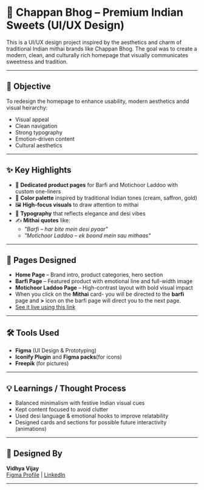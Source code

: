 # 🍬 Chappan Bhog – Premium Indian Sweets (UI/UX Design)

This is a UI/UX design project inspired by the aesthetics and charm of traditional Indian mithai brands like Chappan Bhog. The goal was to create a modern, clean, and culturally rich homepage that visually communicates sweetness and tradition.

---

## 🎯 Objective

To redesign the homepage to enhance usability, modern aesthetics andd visual heirarchy:
- Visual appeal
- Clean navigation
- Strong typography
- Emotion-driven content
- Cultural aesthetics

---

## ✨ Key Highlights

- 🧁 **Dedicated product pages** for Barfi and Motichoor Laddoo with custom one-liners  
- 🎨 **Color palette** inspired by traditional Indian tones (cream, saffron, gold)  
- 🖼️ **High-focus visuals** to draw attention to mithai  
- 📜 **Typography** that reflects elegance and desi vibes  
- ✍️ **Mithai quotes** like:
  - *"Barfi – har bite mein desi pyaar"*  
  - *"Motichoor Laddoo – ek boond mein sau mithaas"*

---

## 🧱 Pages Designed

- **Home Page** – Brand intro, product categories, hero section  
- **Barfi Page** – Featured product with emotional line and full-width image  
- **Motichoor Laddoo Page** – High-contrast layout with bold visual impact
- When you click on the **Mithai** card- you will be directed to the **barfi** page and **>** icon on the barfi page will direct you to the next page.
- [See it live using this link](https://www.figma.com/proto/lUCy2lBJXAgrpPk8yCqpHZ/Desktop-Homepage--Copy-?node-id=1-2&t=CVc18tGmdWuqRrKE-1&scaling=min-zoom&content-scaling=fixed&page-id=0%3A1&starting-point-node-id=1%3A2)

---

## 🛠️ Tools Used

- **Figma** (UI Design & Prototyping)
- **Iconify Plugin** and **Figma packs**(for icons)
- **Freepik** (for pictures)


---

## 💡 Learnings / Thought Process

- Balanced minimalism with festive Indian visual cues  
- Kept content focused to avoid clutter  
- Used desi language & emotional hooks to improve relatability  
- Designed cards and sections for possible future interactivity (animations)

---

## 👤 Designed By

**Vidhya Vijay**  
[Figma Profile](https://figma.com/@vidhyavijay) | [LinkedIn](www.linkedin.com/in/vidhya-vijay-86ab94328)

---

